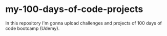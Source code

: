 # my-100-days-of-code-projects
In this repository I'm gonna upload challenges and projects of 100 days of code bootcamp (Udemy).
